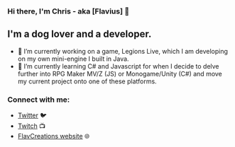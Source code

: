 ### Hi there, I'm Chris - aka [Flavius] 👋

## I'm a dog lover and a developer.
- 🔭 I’m currently working on a game, Legions Live, which I am developing on my own mini-engine I built in Java. 
- 🌱 I’m currently learning C# and Javascript for when I decide to delve further into RPG Maker MV/Z (JS) or Monogame/Unity (C#) and move my current project onto one of these platforms.

### Connect with me:

- [Twitter](http://twitter.com/flavcreations) :bird:
- [Twitch](http://twitch.tv/FlavCreations) 📺  
- [FlavCreations website](https://flavcreations.com) 🌐

